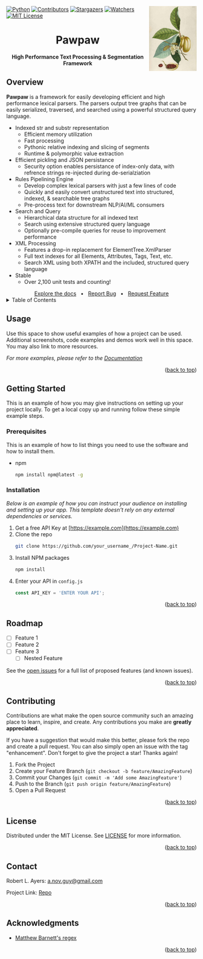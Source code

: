 <!-- Back to top link -->
<a name="readme-top"></a>


<!-- PROJECT LOGO -->
<img align="right" width="25%" height="25%" alt="Logo" src="images/pawpaw.png" >


<!-- PROJECT SHIELDS -->
[![Python][Python.org]][Python-url]
[![Contributors][contributors-shield]][contributors-url]
[![Stargazers][stars-shield]][stars-url]
[![Watchers][watchers-shield]][watchers-url]
[![MIT License][license-shield]][license-url]
<!--
[![Forks][forks-shield]][forks-url]
[![Issues][issues-shield]][issues-url]
-->

<div align="center">
<h1>Pawpaw</h1>
<strong>High Performance Text Processing & Segmentation Framework</strong>
</div>

<!-- Overivew -->
## Overview
**Pawpaw** is a framework for easily developing efficient and high performance lexical parsers.  The parsers output tree graphs that can be easily serialized, traversed, and searched using a powerful structured query language.

- Indexed str and substr representation
  - Efficient memory utilization
  - Fast processing
  - Pythonic relative indexing and slicing of segments
  - Runtime & polymorphic value extraction
- Efficient pickling and JSON persistance
  - Security option enables persistance of index-only data, with refrence strings re-injected during de-serialziation 
- Rules Pipelining Engine
  - Develop complex lexical parsers with just a few lines of code
  - Quickly and easily convert unstructured text into structured, indexed, & searchable tree graphs
  - Pre-process text for downstream NLP/AI/ML consumers
- Search and Query
  - Hierarchical data structure for all indexed text
  - Search using extensive structured query language
  - Optionally pre-compile queries for reuse to improvement performance
- XML Processing
  - Features a drop-in replacement for ElementTree.XmlParser
  - Full text indexes for all Elements, Attributes, Tags, Text, etc. 
  - Search XML using both XPATH and the included, structured query language
- Stable
  - Over 2,100 unit tests and counting!

<div align="center">
  <a href="https://github.com/rlayers/pawpaw/tree/master/docs">Explore the docs</a>
  &nbsp;&nbsp;•&nbsp;&nbsp;
  <a href="https://github.com/rlayers/pawpaw/issues">Report Bug</a>
  &nbsp;&nbsp;•&nbsp;&nbsp;
  <a href="https://github.com/rlayers/pawpaw/issues">Request Feature</a>
</div>



<!-- TABLE OF CONTENTS -->
<details>
  <summary>Table of Contents</summary>
  <ol>
    <li><a href="#usage">Overivew</a></li>
    <li><a href="#usage">About</a></li>
    <li><a href="#usage">Usage</a></li>
    <li><a href="#getting-started">Getting Started</a>
      <ul>
        <li><a href="#prerequisites">Prerequisites</a></li>
        <li><a href="#installation">Installation</a></li>
      </ul>
    </li>
    <li><a href="#roadmap"Roadmap</a></li>
    <li><a href="#contributing">Contributing</a></li>
    <li><a href="#license">License</a></li>
    <li><a href="#contact">Contact</a></li>
    <li><a href="#acknowledgments">Acknowledgments</a></li>
  </ol>
</details>


<!-- USAGE EXAMPLES -->
## Usage

Use this space to show useful examples of how a project can be used. Additional screenshots, code examples and demos work well in this space. You may also link to more resources.

_For more examples, please refer to the [Documentation](docs)_

<p align="right">(<a href="#readme-top">back to top</a>)</p>


<!-- GETTING STARTED -->
## Getting Started

This is an example of how you may give instructions on setting up your project locally.
To get a local copy up and running follow these simple example steps.

### Prerequisites

This is an example of how to list things you need to use the software and how to install them.
* npm
  ```sh
  npm install npm@latest -g
  ```

### Installation

_Below is an example of how you can instruct your audience on installing and setting up your app. This template doesn't rely on any external dependencies or services._

1. Get a free API Key at [https://example.com](https://example.com)
2. Clone the repo
   ```sh
   git clone https://github.com/your_username_/Project-Name.git
   ```
3. Install NPM packages
   ```sh
   npm install
   ```
4. Enter your API in `config.js`
   ```js
   const API_KEY = 'ENTER YOUR API';
   ```

<p align="right">(<a href="#readme-top">back to top</a>)</p>


<!-- ROADMAP -->
## Roadmap

- [ ] Feature 1
- [ ] Feature 2
- [ ] Feature 3
    - [ ] Nested Feature

See the [open issues](issues) for a full list of proposed features (and known issues).

<p align="right">(<a href="#readme-top">back to top</a>)</p>



<!-- CONTRIBUTING -->
## Contributing

Contributions are what make the open source community such an amazing place to learn, inspire, and create. Any contributions you make are **greatly appreciated**.

If you have a suggestion that would make this better, please fork the repo and create a pull request. You can also simply open an issue with the tag "enhancement".
Don't forget to give the project a star! Thanks again!

1. Fork the Project
2. Create your Feature Branch (`git checkout -b feature/AmazingFeature`)
3. Commit your Changes (`git commit -m 'Add some AmazingFeature'`)
4. Push to the Branch (`git push origin feature/AmazingFeature`)
5. Open a Pull Request

<p align="right">(<a href="#readme-top">back to top</a>)</p>



<!-- LICENSE -->
## License

Distributed under the MIT License. See [LICENSE](LICENSE) for more information.

<p align="right">(<a href="#readme-top">back to top</a>)</p>



<!-- CONTACT -->
## Contact

Robert L. Ayers: <a alt="e-mail" href="email@a.nov.guy@gmail.com">a.nov.guy@gmail.com</a>

Project Link: [Repo][github]

<p align="right">(<a href="#readme-top">back to top</a>)</p>



<!-- ACKNOWLEDGMENTS -->
## Acknowledgments

* [Matthew Barnett's regex](https://bitbucket.org/mrabarnett/mrab-regex)

<p align="right">(<a href="#readme-top">back to top</a>)</p>



<!-- MARKDOWN LINKS & IMAGES -->
<!-- https://www.markdownguide.org/basic-syntax/#reference-style-links -->

[github]: https://github.com/rlayers/pawpaw "Github Profile"

[Python.org]: https://img.shields.io/badge/python-3.10-blue.svg?style=for-the-badge&logo=angular&logoColor=white
[Python-url]: https://www.python.org
[contributors-shield]: https://img.shields.io/github/contributors/rlayers/pawpaw.svg?style=for-the-badge
[contributors-url]: https://github.com/rlayers/pawpaw/graphs/contributors
[stars-shield]: https://img.shields.io/github/stars/rlayers/pawpaw.svg?style=for-the-badge
[stars-url]: https://github.com/rlayers/pawpaw/stargazers
[issues-shield]: https://img.shields.io/github/issues/rlayers/pawpaw.svg?style=for-the-badge
[watchers-shield]: https://img.shields.io/github/watchers/rlayers/pawpaw.svg?style=for-the-badge
[watchers-url]: https://github.com/rlayers/pawpaw/watchers
[license-shield]: https://img.shields.io/github/license/rlayers/pawpaw.svg?style=for-the-badge
[license-url]: https://github.com/rlayers/pawpaw/blob/master/LICENSE

[forks-shield]: https://img.shields.io/github/forks/rlayers/pawpaw.svg?style=for-the-badge
[forks-url]: https://github.com/rlayers/pawpaw/network/members
[issues-url]: https://github.com/rlayers/pawpaw/issues
[product-screenshot]: images/screenshot.png

[Anaconda-shield]: https://anaconda.org/conda-forge/mlconjug/badges/version.svg
[Anaconda-url]: https://anaconda.org
[PyCharm-shield]: https://img.shields.io/badge/PyCharm-000000.svg?&style=for-the-badge&logo=PyCharm&logoColor=white
[PyCharm-url]: https://www.jetbrains.com/pycharm/
